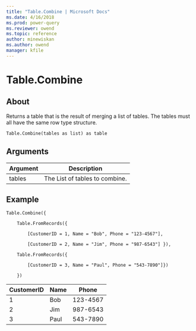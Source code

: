 ```yaml
---
title: "Table.Combine | Microsoft Docs"
ms.date: 4/16/2018
ms.prod: power-query
ms.reviewer: owend
ms.topic: reference
author: minewiskan
ms.author: owend
manager: kfile
---
```

# Table.Combine

  
## About  
Returns a table that is the result of merging a list of tables. The tables must all have the same row type structure.  
  
```  
Table.Combine(tables as list) as table  
```  
  
## Arguments  
  
|Argument|Description|  
|------------|---------------|  
|tables|The List of tables to combine.|  
  
## Example  
  
```  
Table.Combine({  
  
    Table.FromRecords({  
  
        [CustomerID = 1, Name = "Bob", Phone = "123-4567"],  
  
        [CustomerID = 2, Name = "Jim", Phone = "987-6543"] }),  
  
    Table.FromRecords({  
  
        [CustomerID = 3, Name = "Paul", Phone = "543-7890"]})  
  
    })  
```  
  
|CustomerID|Name|Phone|  
|--------------|--------|---------|  
|1|Bob|123-4567|  
|2|Jim|987-6543|  
|3|Paul|543-7890|  
  
